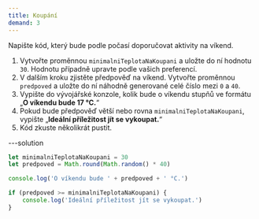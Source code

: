 ```yaml
---
title: Koupání
demand: 3
---
```


Napište kód, který bude podle počasí doporučovat aktivity na víkend.

1. Vytvořte proměnnou `minimalniTeplotaNaKoupani` a uložte do ní hodnotu `30`. Hodnotu případně upravte podle vašich preferencí.
1. V dalším kroku zjistěte předpověď na víkend. Vytvořte proměnnou `predpoved` a uložte do ní náhodně generované celé číslo mezi `0` a `40`.
1. Vypište do vývojářské konzole, kolik bude o víkendu stupňů ve formátu „**O víkendu bude 17 °C.**“
1. Pokud bude předpověď větší nebo rovna `minimalniTeplotaNaKoupani`, vypište „**Ideální příležitost jít se vykoupat.**“
1. Kód zkuste několikrát pustit.

---solution

```js
let minimalniTeplotaNaKoupani = 30
let predpoved = Math.round(Math.random() * 40)

console.log('O víkendu bude ' + predpoved + ' °C.')

if (predpoved >= minimalniTeplotaNaKoupani) {
	console.log('Ideální příležitost jít se vykoupat.')
}
```
